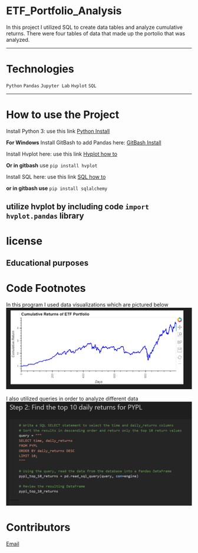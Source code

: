 # ETF_Portfolio_Analysis
In this project I utilized SQL to create data tables and analyze cumulative returns. There were four tables of data that made up the portolio that was analyzed. 

---
# Technologies
`Python`
`Pandas`
`Jupyter Lab`
`Hvplot`
`SQL`

---

# How to use the Project
Install Python 3: use this link  [Python Install](https://www.python.org/)

**For Windows**
Install GitBash to add Pandas here: [GitBash Install](https://gitforwindows.org/) 

Install Hvplot here: use this link [Hvplot how to](https://pypi.org/project/hvplot/)

**Or in gitbash** use `pip install hvplot`

Install SQL here: use this link [SQL how to](https://pypi.org/project/python-sql/)

**or in gitbash use** `pip install sqlalchemy`


utilize hvplot by including code `import hvplot.pandas` library
---
# license
**Educational purposes**
---

# Code Footnotes

In this program I used data visualizations which are pictured below
![Cumulative_Returns](https://github.com/beccabeastly/ETF_Portfolio_Analysis/blob/main/portfolio_returns_photo.png)

I also utilized queries in order to analyze different data
![Query](https://github.com/beccabeastly/ETF_Portfolio_Analysis/blob/main/query_photo.png)
# Contributors
[Email](beccabeastly@gmail.com)
